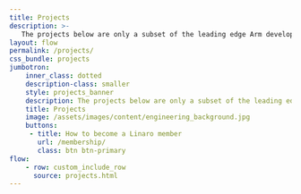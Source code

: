 ```yaml
---
title: Projects
description: >-
   The projects below are only a subset of the leading edge Arm developments actively being worked on by Linaro, its member partners, and the open source community.  Join us in the common goal of accelerating your product deployment within the Arm ecosystem!
layout: flow
permalink: /projects/
css_bundle: projects
jumbotron:
    inner_class: dotted
    description-class: smaller
    style: projects_banner
    description: The projects below are only a subset of the leading edge Arm developments actively being worked on by Linaro, its member partners, and the open source community.
    title: Projects
    image: /assets/images/content/engineering_background.jpg
    buttons:
     - title: How to become a Linaro member
       url: /membership/
       class: btn btn-primary
flow:
    - row: custom_include_row
      source: projects.html
---
```

